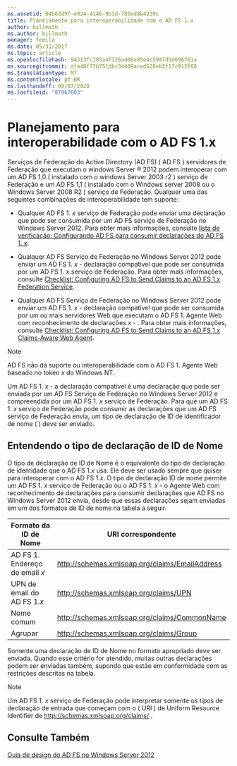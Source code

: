 ```yaml
---
ms.assetid: 04b63d9f-e924-4146-9b1d-785ed8b4239c
title: Planejamento para interoperabilidade com o AD FS 1.x
author: billmath
ms.author: billmath
manager: femila
ms.date: 05/31/2017
ms.topic: article
ms.openlocfilehash: 94313fc185a4f326ad00a95e4c594fd3e696f61a
ms.sourcegitcommit: dfa48f77b751dbc34409aced628eb2f17c912f08
ms.translationtype: MT
ms.contentlocale: pt-BR
ms.lasthandoff: 08/07/2020
ms.locfileid: "87967603"
---
```

# <a name="planning-for-interoperability-with-ad-fs-1x"></a>Planejamento para interoperabilidade com o AD FS 1.x

Serviços de Federação do Active Directory (AD FS) \( AD FS \) servidores de Federação que executam o windows Server &reg; 2012 podem interoperar com um AD FS 1,0 \( instalado com o windows Server 2003 r2 \) serviço de Federação e um AD FS 1,1 \( instalado com o Windows server 2008 ou o Windows Server 2008 R2 \) serviço de Federação. Qualquer uma das seguintes combinações de interoperabilidade tem suporte:

-   Qualquer AD FS 1. *x* serviço de Federação pode enviar uma declaração que pode ser consumida por um AD FS serviço de Federação no Windows Server 2012. Para obter mais informações, consulte [lista de verificação: Configurando AD FS para consumir declarações do AD FS 1. x](../../ad-fs/deployment/Checklist--Configuring-AD-FS--to-Consume-Claims-from-AD-FS-1.x.md).

-   Qualquer AD FS Serviço de Federação no Windows Server 2012 pode enviar um AD FS 1. *x* \- declaração compatível que pode ser consumida por um AD FS 1. *x* serviço de Federação. Para obter mais informações, consulte [Checklist: Configuring AD FS to Send Claims to an AD FS 1.x Federation Service](../../ad-fs/deployment/Checklist--Configuring-AD-FS-to-Send-Claims-to-an-AD-FS-1.x-Federation-Service.md).

-   Qualquer AD FS Serviço de Federação no Windows Server 2012 pode enviar um AD FS 1. *x* \- declaração compatível que pode ser consumida por um ou mais servidores Web que executam o AD FS 1. Agente Web com reconhecimento de declarações *x* \- . Para obter mais informações, consulte [Checklist: Configuring AD FS to Send Claims to an AD FS 1.x Claims-Aware Web Agent](../../ad-fs/deployment/Checklist--Configuring-AD-FS-to-Send-Claims-to-an-AD-FS-1.x-Claims-Aware-Web-Agent.md).

> [!NOTE]
> AD FS não dá suporte ou interoperabilidade com o AD FS 1. Agente Web baseado no token *x* do Windows NT.

Um AD FS 1. *x* \- a declaração compatível é uma declaração que pode ser enviada por um AD FS Serviço de Federação no Windows Server 2012 e compreendida por um AD FS 1. *x* serviço de Federação. Para que um AD FS 1. *x* serviço de Federação pode consumir as declarações que um AD FS serviço de Federação envia, um tipo de declaração de ID de identificador de nome \( \) deve ser enviado.

## <a name="understanding-the-name-id-claim-type"></a>Entendendo o tipo de declaração de ID de Nome
O tipo de declaração de ID de Nome é o equivalente do tipo de declaração de identidade que o AD FS 1.*x* usa. Ele deve ser usado sempre que quiser para interoperar com o AD FS 1.*x*. O tipo de declaração ID de nome permite um AD FS 1. *x* serviço de Federação ou o AD FS 1. *x* \- o Agente Web com reconhecimento de declarações para consumir declarações que AD FS no Windows Server 2012 envia, desde que essas declarações sejam enviadas em um dos formatos de ID de nome na tabela a seguir.


|      Formato da ID de Nome       |               URI correspondente                |
|---------------------------|------------------------------------------------|
| AD FS 1. Endereço de email *x* | http://schemas.xmlsoap.org/claims/EmailAddress |
|   UPN de email do AD FS 1.*x*   |     http://schemas.xmlsoap.org/claims/UPN      |
|        Nome comum        |  http://schemas.xmlsoap.org/claims/CommonName  |
|           Agrupar           |    http://schemas.xmlsoap.org/claims/Group     |

Somente uma declaração de ID de Nome no formato apropriado deve ser enviada. Quando esse critério for atendido, muitas outras declarações podem ser enviadas também, supondo que estão em conformidade com as restrições descritas na tabela.

> [!NOTE]
> Um AD FS 1. *x* serviço de Federação pode interpretar somente os tipos de declaração de entrada que começam com o \( URI \) de Uniform Resource Identifier de http://schemas.xmlsoap.org/claims/ .

## <a name="see-also"></a>Consulte Também
[Guia de design do AD FS no Windows Server 2012](AD-FS-Design-Guide-in-Windows-Server-2012.md)
